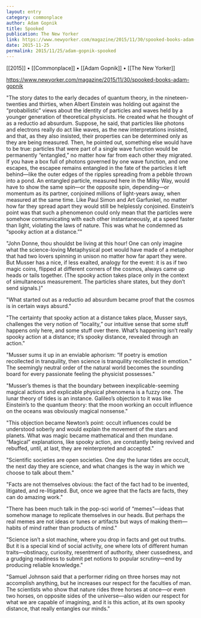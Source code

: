 ```yaml
---
layout: entry
category: commonplace
author: Adam Gopnik
title: Spooked
publication: The New Yorker
link: https://www.newyorker.com/magazine/2015/11/30/spooked-books-adam-gopnik
date: 2015-11-25
permalink: 2015/11/25/adam-gopnik-spooked
---
```


[[2015]] • [[Commonplace]] • [[Adam Gopnik]] • [[The New Yorker]]

https://www.newyorker.com/magazine/2015/11/30/spooked-books-adam-gopnik

"The story dates to the early decades of quantum theory, in the nineteen-twenties and thirties, when Albert Einstein was holding out against the “probabilistic” views about the identity of particles and waves held by a younger generation of theoretical physicists. He created what he thought of as a reductio ad absurdum. Suppose, he said, that particles like photons and electrons really do act like waves, as the new interpretations insisted, and that, as they also insisted, their properties can be determined only as they are being measured. Then, he pointed out, something else would have to be true: particles that were part of a single wave function would be permanently “entangled,” no matter how far from each other they migrated. If you have a box full of photons governed by one wave function, and one escapes, the escapee remains entangled in the fate of the particles it left behind—like the outer edges of the ripples spreading from a pebble thrown into a pond. An entangled particle, measured here in the Milky Way, would have to show the same spin—or the opposite spin, depending—or momentum as its partner, conjoined millions of light-years away, when measured at the same time. Like Paul Simon and Art Garfunkel, no matter how far they spread apart they would still be helplessly conjoined. Einstein’s point was that such a phenomenon could only mean that the particles were somehow communicating with each other instantaneously, at a speed faster than light, violating the laws of nature. This was what he condemned as “spooky action at a distance.”"

"John Donne, thou shouldst be living at this hour! One can only imagine what the science-loving Metaphysical poet would have made of a metaphor that had two lovers spinning in unison no matter how far apart they were. But Musser has a nice, if less exalted, analogy for the event: it is as if two magic coins, flipped at different corners of the cosmos, always came up heads or tails together. (The spooky action takes place only in the context of simultaneous measurement. The particles share states, but they don’t send signals.)"

"What started out as a reductio ad absurdum became proof that the cosmos is in certain ways absurd."

"The certainty that spooky action at a distance takes place, Musser says, challenges the very notion of “locality,” our intuitive sense that some stuff happens only here, and some stuff over there. What’s happening isn’t really spooky action at a distance; it’s spooky distance, revealed through an action."

"Musser sums it up in an enviable aphorism: “If poetry is emotion recollected in tranquility, then science is tranquility recollected in emotion.” The seemingly neutral order of the natural world becomes the sounding board for every passionate feeling the physicist possesses."

"Musser’s themes is that the boundary between inexplicable-seeming magical actions and explicable physical phenomena is a fuzzy one. The lunar theory of tides is an instance. Galileo’s objection to it was like Einstein’s to the quantum theory: that the moon working an occult influence on the oceans was obviously magical nonsense."

"This objection became Newton’s point: occult influences could be understood soberly and would explain the movement of the stars and planets. What was magic became mathematical and then mundane. “Magical” explanations, like spooky action, are constantly being revived and rebuffed, until, at last, they are reinterpreted and accepted."

"Scientific societies are open societies. One day the lunar tides are occult, the next day they are science, and what changes is the way in which we choose to talk about them."

"Facts are not themselves obvious: the fact of the fact had to be invented, litigated, and re-litigated. But, once we agree that the facts are facts, they can do amazing work."

"There has been much talk in the pop-sci world of “memes”—ideas that somehow manage to replicate themselves in our heads. But perhaps the real memes are not ideas or tunes or artifacts but ways of making them—habits of mind rather than products of mind."

"Science isn’t a slot machine, where you drop in facts and get out truths. But it is a special kind of social activity, one where lots of different human traits—obstinacy, curiosity, resentment of authority, sheer cussedness, and a grudging readiness to submit pet notions to popular scrutiny—end by producing reliable knowledge."

"Samuel Johnson said that a performer riding on three horses may not accomplish anything, but he increases our respect for the faculties of man. The scientists who show that nature rides three horses at once—or even two horses, on opposite sides of the universe—also widen our respect for what we are capable of imagining, and it is this action, at its own spooky distance, that really entangles our minds."

